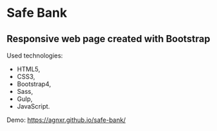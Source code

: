 # Safe Bank

## Responsive web page created with Bootstrap

Used technologies:

* HTML5,
* CSS3,
* Bootstrap4,
* Sass,
* Gulp,
* JavaScript.

Demo: https://agnxr.github.io/safe-bank/





